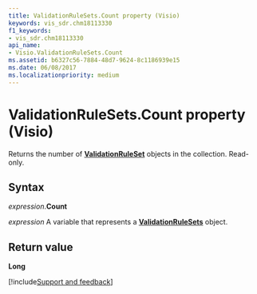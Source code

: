 ```yaml
---
title: ValidationRuleSets.Count property (Visio)
keywords: vis_sdr.chm18113330
f1_keywords:
- vis_sdr.chm18113330
api_name:
- Visio.ValidationRuleSets.Count
ms.assetid: b6327c56-7884-48d7-9624-8c1186939e15
ms.date: 06/08/2017
ms.localizationpriority: medium
---
```



# ValidationRuleSets.Count property (Visio)

Returns the number of **[ValidationRuleSet](Visio.ValidationRuleSet.md)** objects in the collection. Read-only.


## Syntax

_expression_.**Count**

_expression_ A variable that represents a **[ValidationRuleSets](Visio.ValidationRuleSets.md)** object.


## Return value

 **Long**

[!include[Support and feedback](~/includes/feedback-boilerplate.md)]